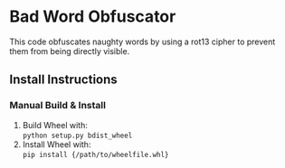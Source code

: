 # Bad Word Obfuscator
 This code obfuscates naughty words by using a rot13 cipher to prevent them from being directly visible.

## Install Instructions

### Manual Build & Install

1. Build Wheel with:<br>
    `python setup.py bdist_wheel`
2. Install Wheel with:<br>
    `pip install {/path/to/wheelfile.whl}`